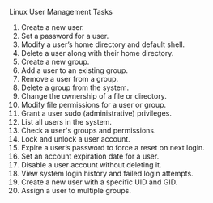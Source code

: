 Linux User Management Tasks 

1. Create a new user.  
2. Set a password for a user.  
3. Modify a user’s home directory and default shell.  
4. Delete a user along with their home directory.  
5. Create a new group.  
6. Add a user to an existing group.  
7. Remove a user from a group.  
8. Delete a group from the system.  
9. Change the ownership of a file or directory.  
10. Modify file permissions for a user or group.  
11. Grant a user sudo (administrative) privileges.  
12. List all users in the system.  
13. Check a user's groups and permissions.  
14. Lock and unlock a user account.  
15. Expire a user’s password to force a reset on next login.  
16. Set an account expiration date for a user.  
17. Disable a user account without deleting it.  
18. View system login history and failed login attempts.  
19. Create a new user with a specific UID and GID.  
20. Assign a user to multiple groups.  

